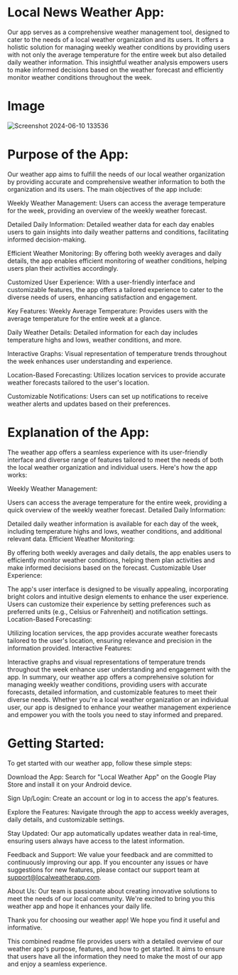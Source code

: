 # Local News Weather App:
Our app serves as a comprehensive weather management tool, designed to cater to the needs of a local weather organization and its users. It offers a holistic solution for managing weekly weather conditions by providing users with not only the average temperature for the entire week but also detailed daily weather information. This insightful weather analysis empowers users to make informed decisions based on the weather forecast and efficiently monitor weather conditions throughout the week.
# Image
![Screenshot 2024-06-10 133536](https://github.com/ST10450068/haw1-imad5112-practicum-submission-ST10450068/assets/165017388/78cad64e-6c0d-4020-b968-158fdd01a7f1)

# Purpose of the App:
Our weather app aims to fulfill the needs of our local weather organization by providing accurate and comprehensive weather information to both the organization and its users. The main objectives of the app include:

Weekly Weather Management: Users can access the average temperature for the week, providing an overview of the weekly weather forecast.

Detailed Daily Information: Detailed weather data for each day enables users to gain insights into daily weather patterns and conditions, facilitating informed decision-making.

Efficient Weather Monitoring: By offering both weekly averages and daily details, the app enables efficient monitoring of weather conditions, helping users plan their activities accordingly.

Customized User Experience: With a user-friendly interface and customizable features, the app offers a tailored experience to cater to the diverse needs of users, enhancing satisfaction and engagement.

Key Features:
Weekly Average Temperature: Provides users with the average temperature for the entire week at a glance.

Daily Weather Details: Detailed information for each day includes temperature highs and lows, weather conditions, and more.

Interactive Graphs: Visual representation of temperature trends throughout the week enhances user understanding and experience.

Location-Based Forecasting: Utilizes location services to provide accurate weather forecasts tailored to the user's location.

Customizable Notifications: Users can set up notifications to receive weather alerts and updates based on their preferences.

# Explanation of the App:

The weather app offers a seamless experience with its user-friendly interface and diverse range of features tailored to meet the needs of both the local weather organization and individual users. Here's how the app works:

Weekly Weather Management:

Users can access the average temperature for the entire week, providing a quick overview of the weekly weather forecast.
Detailed Daily Information:

Detailed daily weather information is available for each day of the week, including temperature highs and lows, weather conditions, and additional relevant data.
Efficient Weather Monitoring:

By offering both weekly averages and daily details, the app enables users to efficiently monitor weather conditions, helping them plan activities and make informed decisions based on the forecast.
Customizable User Experience:

The app's user interface is designed to be visually appealing, incorporating bright colors and intuitive design elements to enhance the user experience.
Users can customize their experience by setting preferences such as preferred units (e.g., Celsius or Fahrenheit) and notification settings.
Location-Based Forecasting:

Utilizing location services, the app provides accurate weather forecasts tailored to the user's location, ensuring relevance and precision in the information provided.
Interactive Features:

Interactive graphs and visual representations of temperature trends throughout the week enhance user understanding and engagement with the app.
In summary, our weather app offers a comprehensive solution for managing weekly weather conditions, providing users with accurate forecasts, detailed information, and customizable features to meet their diverse needs. Whether you're a local weather organization or an individual user, our app is designed to enhance your weather management experience and empower you with the tools you need to stay informed and prepared.


# Getting Started:
To get started with our weather app, follow these simple steps:

Download the App: Search for "Local Weather App" on the Google Play Store and install it on your Android device.

Sign Up/Login: Create an account or log in to access the app's features.

Explore the Features: Navigate through the app to access weekly averages, daily details, and customizable settings.

Stay Updated: Our app automatically updates weather data in real-time, ensuring users always have access to the latest information.

Feedback and Support:
We value your feedback and are committed to continuously improving our app. If you encounter any issues or have suggestions for new features, please contact our support team at support@localweatherapp.com.

About Us:
Our team is passionate about creating innovative solutions to meet the needs of our local community. We're excited to bring you this weather app and hope it enhances your daily life.

Thank you for choosing our weather app! We hope you find it useful and informative.

This combined readme file provides users with a detailed overview of our weather app's purpose, features, and how to get started. It aims to ensure that users have all the information they need to make the most of our app and enjoy a seamless experience.
